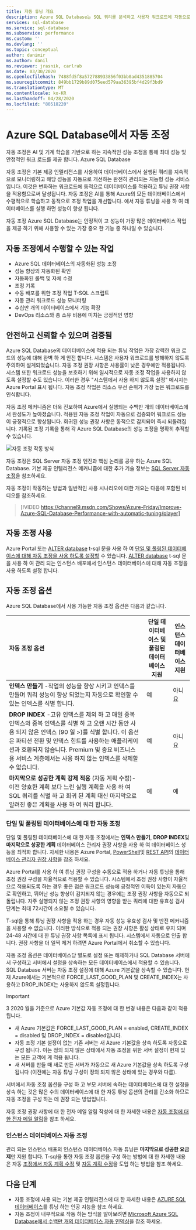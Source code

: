 ```yaml
---
title: 자동 튜닝 개요
description: Azure SQL Database는 SQL 쿼리를 분석하고 사용자 워크로드에 자동으로 적용됩니다.
services: sql-database
ms.service: sql-database
ms.subservice: performance
ms.custom: ''
ms.devlang: ''
ms.topic: conceptual
author: danimir
ms.author: danil
ms.reviewer: jrasnik, carlrab
ms.date: 03/30/2020
ms.openlocfilehash: 7488fd5f8a572788933856f03bb0ad4351885704
ms.sourcegitcommit: 849bb1729b89d075eed579aa36395bf4d29f3bd9
ms.translationtype: MT
ms.contentlocale: ko-KR
ms.lasthandoff: 04/28/2020
ms.locfileid: "80518220"
---
```

# <a name="automatic-tuning-in-azure-sql-database"></a>Azure SQL Database에서 자동 조정

자동 조정은 AI 및 기계 학습을 기반으로 하는 지속적인 성능 조정을 통해 최대 성능 및 안정적인 워크 로드를 제공 합니다. Azure SQL Database

자동 조정은 기본 제공 인텔리전스를 사용하여 데이터베이스에서 실행된 쿼리를 지속적으로 모니터링하고 해당 성능을 자동으로 개선하는 완전히 관리되는 지능형 성능 서비스입니다. 이것은 변화하는 워크로드에 동적으로 데이터베이스를 적용하고 튜닝 권장 사항을 적용함으로써 달성됩니다. 자동 조정은 AI를 통해 Azure의 모든 데이터베이스에서 수평적으로 학습하고 동적으로 조정 작업을 개선합니다. 에서 자동 튜닝을 사용 하 여 데이터베이스를 실행 하면 성능이 향상 됩니다.

자동 조정 Azure SQL Database는 안정적이 고 성능이 가장 많은 데이터베이스 작업을 제공 하기 위해 사용할 수 있는 가장 중요 한 기능 중 하나일 수 있습니다.

## <a name="what-can-automatic-tuning-do-for-you"></a>자동 조정에서 수행할 수 있는 작업

- Azure SQL 데이터베이스의 자동화된 성능 조정
- 성능 향상의 자동화된 확인
- 자동화된 롤백 및 자체 수정
- 조정 기록
- 수동 배포를 위한 조정 작업 T-SQL 스크립트
- 자동 관리 워크로드 성능 모니터링
- 수십만 개의 데이터베이스에서 기능 확장
- DevOps 리소스와 총 소유 비용에 미치는 긍정적인 영향

## <a name="safe-reliable-and-proven"></a>안전하고 신뢰할 수 있으며 검증됨

Azure SQL Database의 데이터베이스에 적용 되는 튜닝 작업은 가장 강력한 워크 로드의 성능에 대해 완벽 하 게 안전 합니다. 시스템은 사용자 워크로드를 방해하지 않도록 주의하여 설계되었습니다. 자동 조정 권장 사항은 사용률이 낮은 경우에만 적용됩니다. 시스템 또한 워크로드 성능을 보호하기 위해 일시적으로 자동 조정 작업을 사용하지 않도록 설정할 수도 있습니다. 이러한 경우 "시스템에서 사용 하지 않도록 설정" 메시지는 Azure Portal 표시 됩니다. 자동 조정 작업은 리소스 우선 순위가 가장 높은 워크로드를 인식합니다.

자동 조정 메커니즘은 더욱 진보하여 Azure에서 실행되는 수백만 개의 데이터베이스에서 완성도가 높아졌습니다. 적용된 자동 조정 작업이 자동으로 검증되어 워크로드 성능이 긍정적으로 향상됩니다. 회귀된 성능 권장 사항은 동적으로 감지되어 즉시 되돌려집니다. 기록된 조정 기록을 통해 각 Azure SQL Database의 성능 조정을 명확히 추적할 수 있습니다.

![자동 조정 작동 방식](./media/sql-database-automatic-tuning/how-does-automatic-tuning-work.png)

자동 조정은 SQL Server 자동 조정 엔진과 핵심 논리를 공유 하는 Azure SQL Database. 기본 제공 인텔리전스 메커니즘에 대한 추가 기술 정보는 [SQL Server 자동 조정](https://docs.microsoft.com/sql/relational-databases/automatic-tuning/automatic-tuning)을 참조하세요.

자동 조정이 작동하는 방법과 일반적인 사용 시나리오에 대한 개요는 다음에 포함된 비디오를 참조하세요.

> [!VIDEO https://channel9.msdn.com/Shows/Azure-Friday/Improve-Azure-SQL-Database-Performance-with-automatic-tuning/player]

## <a name="enable-automatic-tuning"></a>자동 조정 사용

Azure Portal 또는 [ALTER database](https://docs.microsoft.com/sql/t-sql/statements/alter-database-transact-sql-set-options?view=azuresqldb-current) t-sql 문을 사용 하 여 [단일 및 풀링된 데이터베이스에 대해 자동 조정을 사용 하도록 설정할](sql-database-automatic-tuning-enable.md) 수 있습니다. [ALTER database](https://docs.microsoft.com/sql/t-sql/statements/alter-database-transact-sql-set-options?view=azuresqldb-mi-current) t-sql 문을 사용 하 여 관리 되는 인스턴스 배포에서 인스턴스 데이터베이스에 대해 자동 조정을 사용 하도록 설정 합니다.

## <a name="automatic-tuning-options"></a>자동 조정 옵션

Azure SQL Database에서 사용 가능한 자동 조정 옵션은 다음과 같습니다.

| 자동 조정 옵션 | 단일 데이터베이스 및 풀링된 데이터베이스 지원 | 인스턴스 데이터베이스 지원 |
| :----------------------------- | ----- | ----- |
| **인덱스 만들기** -작업의 성능을 향상 시키고 인덱스를 만들며 쿼리 성능이 향상 되었는지 자동으로 확인할 수 있는 인덱스를 식별 합니다. | 예 | 아니요 |
| **DROP INDEX** -고유 인덱스를 제외 하 고 매일 중복 인덱스와 중복 인덱스를 식별 하 고 오랜 시간 동안 사용 되지 않은 인덱스 (90 일 >)를 식별 합니다. 이 옵션은 파티션 전환 및 인덱스 힌트를 사용하는 애플리케이션과 호환되지 않습니다. Premium 및 중요 비즈니스용 서비스 계층에서는 사용 하지 않는 인덱스를 삭제할 수 없습니다. | 예 | 아니요 |
| **마지막으로 성공한 계획 강제 적용** (자동 계획 수정)-이전 양호한 계획 보다 느린 실행 계획을 사용 하 여 SQL 쿼리를 식별 하 고 회귀 된 계획 대신 마지막으로 알려진 좋은 계획을 사용 하 여 쿼리 합니다. | 예 | 예 |

### <a name="automatic-tuning-for-single-and-pooled-databases"></a>단일 및 풀링된 데이터베이스에 대 한 자동 조정

단일 및 풀링된 데이터베이스에 대 한 자동 조정에서는 **인덱스 만들기**, **DROP INDEX**및 **마지막으로 성공한 계획** 데이터베이스 관리자 권장 사항을 사용 하 여 데이터베이스 성능을 최적화 합니다. 자세한 내용은 Azure Portal, [PowerShell](https://docs.microsoft.com/powershell/module/az.sql/get-azsqldatabaserecommendedaction)및 [REST API](https://docs.microsoft.com/rest/api/sql/serverautomatictuning)의 [데이터베이스 관리자 권장 사항](sql-database-advisor-portal.md)을 참조 하세요.

Azure Portal를 사용 하 여 튜닝 권장 구성을 수동으로 적용 하거나 자동 튜닝을 통해 조정 권장 구성을 자율적으로 적용할 수 있습니다. 시스템에서 조정 권장 사항이 자율적으로 적용되도록 하는 경우 좋은 점은 워크로드 성능에 긍정적인 이득이 있는지 자동으로 확인하고, 뛰어난 성능 향상이 감지되지 않는 경우에는 조정 권장 사항을 자동으로 되돌립니다. 자주 실행되지 않는 조정 권장 사항의 영향을 받는 쿼리에 대한 유효성 검사 단계는 최대 72시간이 소요될 수 있습니다.

T-sql을 통해 튜닝 권장 사항을 적용 하는 경우 자동 성능 유효성 검사 및 반전 메커니즘을 사용할 수 없습니다. 이러한 방식으로 적용 되는 권장 사항은 활성 상태로 유지 되며 24-48 시간에 대 한 튜닝 권장 사항 목록에 표시 됩니다. 시스템에서 자동으로 인출 합니다. 권장 사항을 더 일찍 제거 하려면 Azure Portal에서 취소할 수 있습니다.

자동 조정 옵션은 데이터베이스당 별도로 설정 또는 해제하거나 SQL Database 서버에서 구성하고 서버에서 설정을 상속하는 모든 데이터베이스에서 적용할 수 있습니다. SQL Database 서버는 자동 조정 설정에 대해 Azure 기본값을 상속할 수 있습니다. 현재 Azure에서는 기본적으로 FORCE_LAST_GOOD_PLAN 및 CREATE_INDEX는 사용하고 DROP_INDEX는 사용하지 않도록 설정됩니다.

> [!IMPORTANT]
> 3 2020 월을 기준으로 Azure 기본값 자동 조정에 대 한 변경 내용은 다음과 같이 적용 됩니다.
>
> - 새 Azure 기본값은 FORCE_LAST_GOOD_PLAN = enabled, CREATE_INDEX = disabled 및 DROP_INDEX = disabled입니다.
> - 자동 조정 기본 설정이 없는 기존 서버는 새 Azure 기본값을 상속 하도록 자동으로 구성 됩니다. 이는 정의 되지 않은 상태에서 자동 조정을 위한 서버 설정이 현재 있는 모든 고객에 게 적용 됩니다.
> - 새 서버를 만들 때 새로 만든 서버가 자동으로 새 Azure 기본값을 상속 하도록 구성 됩니다 (이전에는 자동 튜닝 구성이 정의 되지 않은 상태에 있는 경우와 다름).

서버에서 자동 조정 옵션을 구성 하 고 부모 서버에 속하는 데이터베이스에 대 한 설정을 상속 하는 것은 많은 수의 데이터베이스에 대 한 자동 튜닝 옵션의 관리를 간소화 하므로 자동 조정을 구성 하는 데 권장 되는 방법입니다.

자동 조정 권장 사항에 대 한 전자 메일 알림 작성에 대 한 자세한 내용은 [자동 조정에 대 한 전자 메일 알림](sql-database-automatic-tuning-email-notifications.md)을 참조 하세요.

### <a name="automatic-tuning-for-instance-databases"></a>인스턴스 데이터베이스 자동 조정

관리 되는 인스턴스 배포의 인스턴스 데이터베이스 자동 튜닝은 **마지막으로 성공한 요금제**만 지원 합니다. T-sql을 통한 자동 조정 옵션을 구성 하는 방법에 대 한 자세한 내용은 자동 [조정에서 자동 계획 수정](https://azure.microsoft.com/blog/automatic-tuning-introduces-automatic-plan-correction-and-t-sql-management/) 및 [자동 계획 수정](https://docs.microsoft.com/sql/relational-databases/automatic-tuning/automatic-tuning?view=sql-server-ver15#automatic-plan-correction)을 도입 하는 방법을 참조 하세요.

## <a name="next-steps"></a>다음 단계

- 자동 조정에 사용 되는 기본 제공 인텔리전스에 대 한 자세한 내용은 [AZURE SQL 데이터베이스](https://azure.microsoft.com/blog/artificial-intelligence-tunes-azure-sql-databases/)를 튜닝 하는 인공 지능을 참조 하세요.
- 자동 조정이 내부적으로 작동 하는 방식을 알아보려면 [Microsoft Azure SQL Database에서 수백만 개의 데이터베이스 자동 인덱싱](https://www.microsoft.com/en-us/research/uploads/prod/2019/02/autoindexing_azuredb.pdf)을 참조 하세요.
